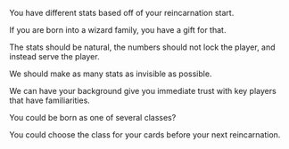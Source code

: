 You have different stats based off of your reincarnation start.

If you are born into a wizard family, you have a gift for that.

The stats should be natural, the numbers should not lock the player, and instead serve the player.

We should make as many stats as invisible as possible.

We can have your background give you immediate trust with key players that have familiarities.

You could be born as one of several classes?

You could choose the class for your cards before your next reincarnation.

